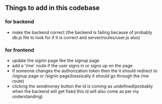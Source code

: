 ## Things to add in this codebase

### for backend

- make the backend correct (the backend is failing because of probably db.js file to look for if it is correct and server/routes/user.js also)

### for frontend

- update the signin page like the signup page
- add a '/me' route if the user signs in or signs up on the page
- if someone changes the authorization token then the it should redirect to /signup page or /signin page(bassically it should go through the /me route)
- clicking the sendmoney button the id is coming as undefined(probably when the backend will get fixed this id will also come as per my understanding)
